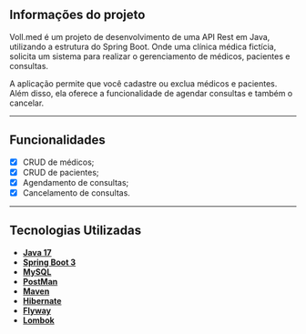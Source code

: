 ## Informações do projeto

Voll.med é um projeto de desenvolvimento de uma API Rest em Java, utilizando a estrutura do Spring Boot.
Onde uma clínica médica fictícia, solicita um sistema para realizar o gerenciamento de médicos, pacientes e consultas.

A aplicação permite que você cadastre ou exclua médicos e pacientes. Além disso, ela oferece a funcionalidade de agendar consultas e também o cancelar.

---

## Funcionalidades

- [x] CRUD de médicos;
- [x] CRUD de pacientes;
- [x] Agendamento de consultas;
- [x] Cancelamento de consultas.

---

## Tecnologias Utilizadas

- **[Java 17](https://www.oracle.com/java)**
- **[Spring Boot 3](https://spring.io/projects/spring-boot)**
- **[MySQL](https://www.mysql.com)**
- **[PostMan](https://www.postman.com/)**
- **[Maven](https://maven.apache.org)**
- **[Hibernate](https://hibernate.org)**
- **[Flyway](https://flywaydb.org)**
- **[Lombok](https://projectlombok.org)**

